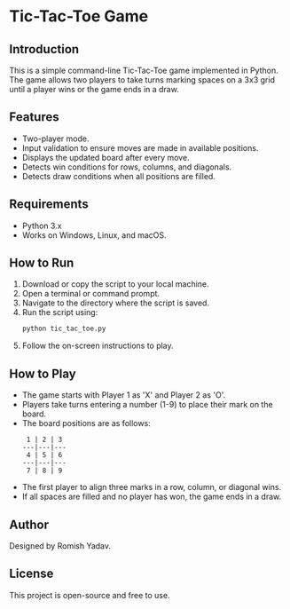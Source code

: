 # Tic-Tac-Toe Game

## Introduction
This is a simple command-line Tic-Tac-Toe game implemented in Python. The game allows two players to take turns marking spaces on a 3x3 grid until a player wins or the game ends in a draw.

## Features
- Two-player mode.
- Input validation to ensure moves are made in available positions.
- Displays the updated board after every move.
- Detects win conditions for rows, columns, and diagonals.
- Detects draw conditions when all positions are filled.

## Requirements
- Python 3.x
- Works on Windows, Linux, and macOS.

## How to Run
1. Download or copy the script to your local machine.
2. Open a terminal or command prompt.
3. Navigate to the directory where the script is saved.
4. Run the script using:
   ```bash
   python tic_tac_toe.py
   ```
5. Follow the on-screen instructions to play.

## How to Play
- The game starts with Player 1 as 'X' and Player 2 as 'O'.
- Players take turns entering a number (1-9) to place their mark on the board.
- The board positions are as follows:
  ```
   1 | 2 | 3
  ---|---|---
   4 | 5 | 6
  ---|---|---
   7 | 8 | 9
  ```
- The first player to align three marks in a row, column, or diagonal wins.
- If all spaces are filled and no player has won, the game ends in a draw.

## Author
Designed by Romish Yadav.

## License
This project is open-source and free to use.

